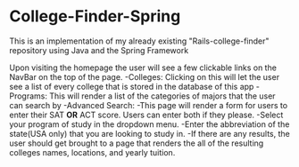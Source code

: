 # College-Finder-Spring
This is an implementation of my already existing "Rails-college-finder" repository using Java and the Spring Framework

Upon visiting the homepage the user will see a few clickable links on the NavBar on the top of the page.
  -Colleges: Clicking on this will let the user see a list of every college that is stored in the database of this app
  -Programs: This will render a list of the categories of majors that the user can search by
  -Advanced Search: 
      -This page will render a form for users to enter their SAT **OR** ACT score. Users can enter both if they please.
      -Select your program of study in the dropdown menu.
      -Enter the abbreviation of the state(USA only) that you are looking to study in.
      -If there are any results, the user should get brought to a page that renders the all of the resulting colleges names, locations, and yearly tuition.
      
   
  
  

